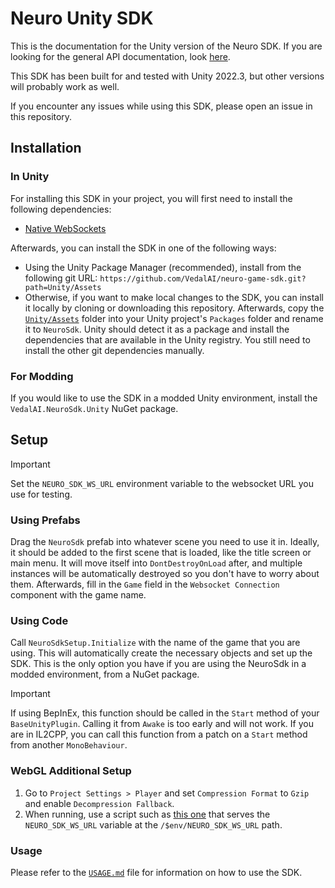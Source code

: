 # Neuro Unity SDK

This is the documentation for the Unity version of the Neuro SDK. If you are looking for the general API documentation, look [here](../API/README.md).

This SDK has been built for and tested with Unity 2022.3, but other versions will probably work as well.

If you encounter any issues while using this SDK, please open an issue in this repository.

## Installation

### In Unity

For installing this SDK in your project, you will first need to install the following dependencies:
- [Native WebSockets](https://github.com/endel/NativeWebSocket?tab=readme-ov-file#install-via-upm-unity-package-manager)

Afterwards, you can install the SDK in one of the following ways:
- Using the Unity Package Manager (recommended), install from the following git URL: `https://github.com/VedalAI/neuro-game-sdk.git?path=Unity/Assets`
- Otherwise, if you want to make local changes to the SDK, you can install it locally by cloning or downloading this repository. Afterwards, copy the [`Unity/Assets`](./Assets) folder into your Unity project's `Packages` folder and rename it to `NeuroSdk`. Unity should detect it as a package and install the dependencies that are available in the Unity registry. You still need to install the other git dependencies manually.

### For Modding

If you would like to use the SDK in a modded Unity environment, install the `VedalAI.NeuroSdk.Unity` NuGet package.

## Setup

> [!Important]  
> Set the `NEURO_SDK_WS_URL` environment variable to the websocket URL you use for testing.

### Using Prefabs

Drag the `NeuroSdk` prefab into whatever scene you need to use it in. Ideally, it should be added to the first scene that is loaded, like the title screen or main menu. It will move itself into `DontDestroyOnLoad` after, and multiple instances will be automatically destroyed so you don't have to worry about them. Afterwards, fill in the `Game` field in the `Websocket Connection` component with the game name.

### Using Code

Call `NeuroSdkSetup.Initialize` with the name of the game that you are using. This will automatically create the necessary objects and set up the SDK. This is the only option you have if you are using the NeuroSdk in a modded environment, from a NuGet package.

> [!Important]  
> If using BepInEx, this function should be called in the `Start` method of your `BaseUnityPlugin`. Calling it from `Awake` is too early and will not work.
> If you are in IL2CPP, you can call this function from a patch on a `Start` method from another `MonoBehaviour`.

### WebGL Additional Setup

1. Go to `Project Settings > Player` and set `Compression Format` to `Gzip` and enable `Decompression Fallback`.
2. When running, use a script such as [this one](../Web%20Game%20Runner) that serves the `NEURO_SDK_WS_URL` variable at the `/$env/NEURO_SDK_WS_URL` path.

### Usage

Please refer to the [`USAGE.md`](./USAGE.md) file for information on how to use the SDK.
